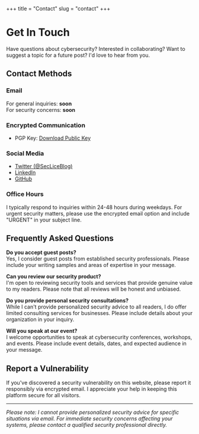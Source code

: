 +++
title = "Contact"
slug = "contact"
+++

# Get In Touch

Have questions about cybersecurity? Interested in collaborating? Want to suggest a topic for a future post? I'd love to hear from you.


## Contact Methods

### Email
For general inquiries: **soon**  
For security concerns: **soon**

### Encrypted Communication
- PGP Key: [Download Public Key](/pgp/index.html)

### Social Media
- [Twitter (@SecLiceBlog)](https://twitter.com/)
- [LinkedIn](https://linkedin.com/)
- [GitHub](https://github.com/hameza123)

### Office Hours
I typically respond to inquiries within 24-48 hours during weekdays. For urgent security matters, please use the encrypted email option and include "URGENT" in your subject line.

## Frequently Asked Questions

**Do you accept guest posts?**  
Yes, I consider guest posts from established security professionals. Please include your writing samples and areas of expertise in your message.

**Can you review our security product?**  
I'm open to reviewing security tools and services that provide genuine value to my readers. Please note that all reviews will be honest and unbiased.

**Do you provide personal security consultations?**  
While I can't provide personalized security advice to all readers, I do offer limited consulting services for businesses. Please include details about your organization in your inquiry.

**Will you speak at our event?**  
I welcome opportunities to speak at cybersecurity conferences, workshops, and events. Please include event details, dates, and expected audience in your message.

## Report a Vulnerability

If you've discovered a security vulnerability on this website, please report it responsibly via encrypted email. I appreciate your help in keeping this platform secure for all visitors.

---

*Please note: I cannot provide personalized security advice for specific situations via email. For immediate security concerns affecting your systems, please contact a qualified security professional directly.*